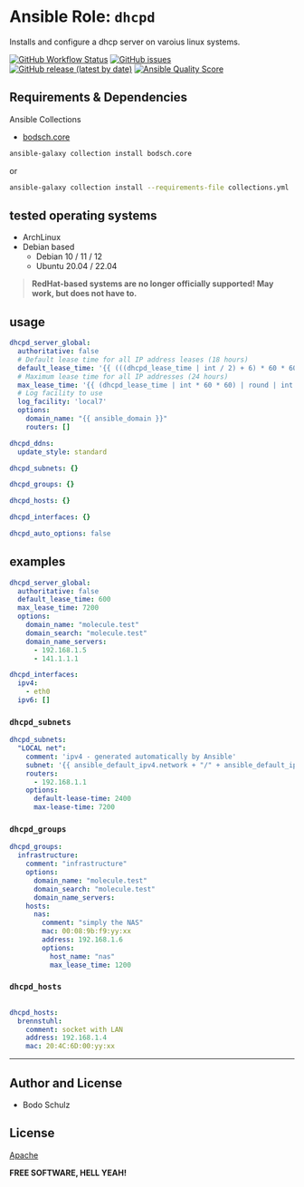 
# Ansible Role:  `dhcpd`


Installs and configure a dhcp server on varoius linux systems.

[![GitHub Workflow Status](https://img.shields.io/github/actions/workflow/status/bodsch/ansible-dhcpd/main.yml?branch=main)][ci]
[![GitHub issues](https://img.shields.io/github/issues/bodsch/ansible-dhcpd)][issues]
[![GitHub release (latest by date)](https://img.shields.io/github/v/release/bodsch/ansible-dhcpd)][releases]
[![Ansible Quality Score](https://img.shields.io/ansible/quality/50067?label=role%20quality)][quality]

[ci]: https://github.com/bodsch/ansible-dhcpd/actions
[issues]: https://github.com/bodsch/ansible-dhcpd/issues?q=is%3Aopen+is%3Aissue
[releases]: https://github.com/bodsch/ansible-dhcpd/releases
[quality]: https://galaxy.ansible.com/bodsch/dhcpd


## Requirements & Dependencies

Ansible Collections

- [bodsch.core](https://github.com/bodsch/ansible-collection-core)

```bash
ansible-galaxy collection install bodsch.core
```
or
```bash
ansible-galaxy collection install --requirements-file collections.yml
```


## tested operating systems

* ArchLinux
* Debian based
    - Debian 10 / 11 / 12
    - Ubuntu 20.04 / 22.04

> **RedHat-based systems are no longer officially supported! May work, but does not have to.**


## usage

```yaml
dhcpd_server_global:
  authoritative: false
  # Default lease time for all IP address leases (18 hours)
  default_lease_time: '{{ (((dhcpd_lease_time | int / 2) + 6) * 60 * 60) | round | int }}'
  # Maximum lease time for all IP addresses (24 hours)
  max_lease_time: '{{ (dhcpd_lease_time | int * 60 * 60) | round | int }}'
  # Log facility to use
  log_facility: 'local7'
  options:
    domain_name: "{{ ansible_domain }}"
    routers: []

dhcpd_ddns:
  update_style: standard

dhcpd_subnets: {}

dhcpd_groups: {}

dhcpd_hosts: {}

dhcpd_interfaces: {}

dhcpd_auto_options: false
```

## examples

```yaml
dhcpd_server_global:
  authoritative: false
  default_lease_time: 600
  max_lease_time: 7200
  options:
    domain_name: "molecule.test"
    domain_search: "molecule.test"
    domain_name_servers:
      - 192.168.1.5
      - 141.1.1.1

dhcpd_interfaces:
  ipv4:
    - eth0
  ipv6: []
```

### `dhcpd_subnets`

```yaml
dhcpd_subnets:
  "LOCAL net":
    comment: 'ipv4 - generated automatically by Ansible'
    subnet: '{{ ansible_default_ipv4.network + "/" + ansible_default_ipv4.netmask }}'
    routers:
      - 192.168.1.1
    options:
      default-lease-time: 2400
      max-lease-time: 7200
```


### `dhcpd_groups`

```yaml
dhcpd_groups:
  infrastructure:
    comment: "infrastructure"
    options:
      domain_name: "molecule.test"
      domain_search: "molecule.test"
      domain_name_servers:
    hosts:
      nas:
        comment: "simply the NAS"
        mac: 00:08:9b:f9:yy:xx
        address: 192.168.1.6
        options:
          host_name: "nas"
          max_lease_time: 1200
```


### `dhcpd_hosts`

```yaml

dhcpd_hosts:
  brennstuhl:
    comment: socket with LAN
    address: 192.168.1.4
    mac: 20:4C:6D:00:yy:xx
```

---

## Author and License

- Bodo Schulz

## License

[Apache](LICENSE)

**FREE SOFTWARE, HELL YEAH!**
